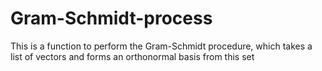 # Gram-Schmidt-process
This is a function to perform the Gram-Schmidt procedure, which takes a list of vectors and forms an orthonormal basis from this set
